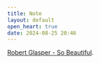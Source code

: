 ```yaml
---
title: Note
layout: default
open_heart: true
date: 2024-08-25 20:46
---
```


[Robert Glasper - So Beautiful](https://youtu.be/GS2Y_CkaXP0).
